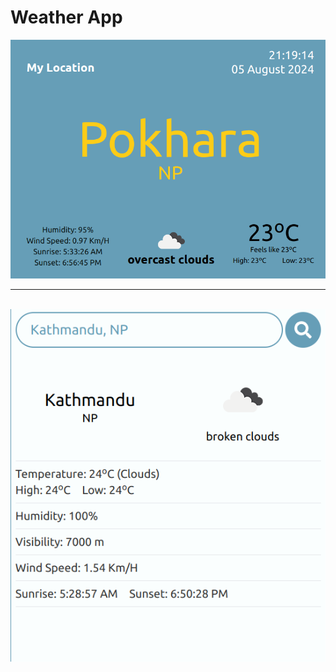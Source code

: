 # Weather App
<img src="./src/assets/pic-1.png" alt="photo-1">
<br/>
<hr/>
<br/>
<img src="./src/assets/pic-2.png" alt="photo-2">

